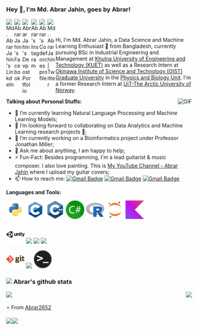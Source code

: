 ### Hey 👋, I'm Md. Abrar Jahin, goes by Abrar!

<a href="https://www.linkedin.com/in/md-abrar-jahin-9a026018b/">
  <img align="left" alt="Md. Abrar Jahin's LinkdeIn" width="22px" src="https://cdn.jsdelivr.net/npm/simple-icons@v3/icons/linkedin.svg" />
</a>
<a href="https://www.facebook.com/in/md-abrar-jahin-9a026018b/">
  <img align="left" alt="Abrar Jahin's Facebook" width="22px" src="https://cdn.jsdelivr.net/npm/simple-icons@v3/icons/facebook.svg" />
</a>
<a href="https://devpost.com/Abrar2652?ref_content=user-portfolio&ref_feature=portfolio&ref_medium=global-nav">
  <img align="left" alt="Abrar Jahin's Devpost Portfolio" width="24px" src="https://cdn.iconscout.com/icon/free/png-512/dev-post-555431.png" />
</a>
<a href="https://www.instagram.com/abrar.jahin.2652/">
  <img align="left" alt="Abrar's Instagram" width="22px" src="https://cdn.jsdelivr.net/npm/simple-icons@v3/icons/instagram.svg" />
</a>
<a href="https://codeforces.com/profile/Abrar2652">
  <img align="left" alt="Abrar's Codeforces profile" width="22px" src="https://cdn.jsdelivr.net/npm/simple-icons@v3/icons/codeforces.svg" />
</a>
<a href="https://twitter.com/AbrarJa02766068">
  <img align="left" alt="Md. Abrar Jahin | Twitter" width="22px" src="https://cdn.jsdelivr.net/npm/simple-icons@v3/icons/twitter.svg" />
</a>


<br />
<br />

Hi, I'm Md. Abrar Jahin, a Data Science and Machine Learning Enthusiast 🚀 from Bangladesh, currently pursuing BSc in Industrial Engineering and Management at [Khulna University of Engineering and Technology (KUET)](https://www.kuet.ac.bd/) as well as a Research Intern at [Okinawa Institute of Science and Technology (OIST) Graduate University](https://www.oist.jp/) in the [Physics and Biology Unit](https://www.oist.jp/groups/physics-and-biology-unit-jonathan-miller). I'm a former Research Intern at [UiT-The Arctic University of Norway](https://en.uit.no/). 

  <img align="right" alt="GIF" src="https://media.giphy.com/media/836HiJc7pgzy8iNXCn/giphy.gif" />
  
**Talking about Personal Stuffs:**

<!--- - 👨🏽‍💻 I’m currently working on [DIT4BEARs Smart Road research project](http://www.dit4bears.org/about-the-project-43252540); --->
- 🌱 I’m currently learning Natural Language Processing and Machine Learning Models; 
- 👯 I’m looking forward to collaborating on Data Analytics and Machine Learning research projects 🤝;
- 🤔 I’m currently working on a Bioinformatics project under Professor Jonathan Miller;
- 💬 Ask me about anything, I am happy to help;
- ⚡️ Fun-Fact: Besides programming, I'm a lead guitarist & music composer. I also love painting. This is [My YouTube Channel - Abrar Jahin](https://www.youtube.com/channel/UCrdkiCJ3yxAOqFmJfb7RUWA/) where I upload my guitar covers;
- 📫 How to reach me: 
[![Gmail Badge](https://img.shields.io/badge/-abrar.jahin.2652@gmail.com-c14438?style=flat-square&logo=Gmail&logoColor=white&link=mailto:abrar.jahin.2652@gmail.com)](mailto:abrar.jahin.2652@gmail.com)
[![Gmail Badge](https://img.shields.io/badge/-jahin1811035@stud.kuet.ac.bd-c14438?style=flat-square&logo=Gmail&logoColor=white&link=mailto:jahin1811035@stud.kuet.ac.bd)](mailto:jahin1811035@stud.kuet.ac.bd)
[![Gmail Badge](https://img.shields.io/badge/-abrar.jahin.coder52@gmail.com-c14438?style=flat-square&logo=Gmail&logoColor=white&link=mailto:abrar.jahin.coder52@gmail.com)](mailto:abrar.jahin.coder52@gmail.com)
<!--- - 📝 [Resume](https://drive.google.com/file/d/1y2J9opPZP-iAEYOObDThMKxc-RQztX5G/view?usp=sharing) --->

**Languages and Tools:**  

<code><img height="50" src="https://raw.githubusercontent.com/github/explore/80688e429a7d4ef2fca1e82350fe8e3517d3494d/topics/python/python.png"></code>
<code><img height="50" src="https://raw.githubusercontent.com/github/explore/80688e429a7d4ef2fca1e82350fe8e3517d3494d/topics/c/c.png"></code>
<code><img height="50" src="https://raw.githubusercontent.com/github/explore/80688e429a7d4ef2fca1e82350fe8e3517d3494d/topics/cpp/cpp.png"></code>
<code><img height="50" src="https://raw.githubusercontent.com/github/explore/80688e429a7d4ef2fca1e82350fe8e3517d3494d/topics/csharp/csharp.png"></code>
<code><img height="50" src="https://raw.githubusercontent.com/github/explore/80688e429a7d4ef2fca1e82350fe8e3517d3494d/topics/r/r.png"></code>
<code><img height="50" src="https://raw.githubusercontent.com/github/explore/80688e429a7d4ef2fca1e82350fe8e3517d3494d/topics/jupyter-notebook/jupyter-notebook.png"></code>
<code><img height="50" src="https://raw.githubusercontent.com/github/explore/80688e429a7d4ef2fca1e82350fe8e3517d3494d/topics/kotlin/kotlin.png"></code>

<code><img height="50" src="https://raw.githubusercontent.com/github/explore/80688e429a7d4ef2fca1e82350fe8e3517d3494d/topics/unity/unity.png"></code>
<code><img height="50" src="https://i.pinimg.com/originals/ef/23/41/ef2341240d5d5b842f79ef0493d6b0e2.png"></code>
<code><img height="50" src="https://encrypted-tbn0.gstatic.com/images?q=tbn:ANd9GcQfGEMUhe7nP1JgczKViTDO-iXHeYcyuCzvng&usqp=CAU"></code>
<code><img height="50" src="https://iconscout.com/icon/solidworks"></code>

<code><img height="50" src="https://raw.githubusercontent.com/github/explore/80688e429a7d4ef2fca1e82350fe8e3517d3494d/topics/git/git.png"></code>
<code><img height="50" src="https://cdn.iconscout.com/icon/free/png-512/gitlab-282507.png"></code>
<code><img height="50" src="https://raw.githubusercontent.com/github/explore/80688e429a7d4ef2fca1e82350fe8e3517d3494d/topics/terminal/terminal.png"></code>



### <img src="https://raw.githubusercontent.com/alexnaiman/alexnaiman/master/resources/stats.png" width="35px" /> Abrar's github stats
<p align="right">
<img align="left" src="https://github-readme-stats.vercel.app/api?username=Abrar2652&theme=tokyonight&show_icons=true" />

<img  float="right" src="https://github-readme-stats.vercel.app/api/top-langs/?username=Abrar2652&theme=tokyonight&show_icons=true" />

</p>

⭐️ From [Abrar2652](https://github.com/Abrar2652)


<a href="https://github.com/Abrar2652/Road-Friction-Forecasting">
  <img align="left" src="https://github-readme-stats.vercel.app/api/pin/?username=Abrar2652&repo=Road-Friction-Forecasting" />
</a>

<a href="https://github.com/Abrar2652/Detecting-sentiments-of-a-quote">
  <img align="left" src="https://github-readme-stats.vercel.app/api/pin/?username=Abrar2652&repo=Detecting-sentiments-of-a-quote" />
</a>

